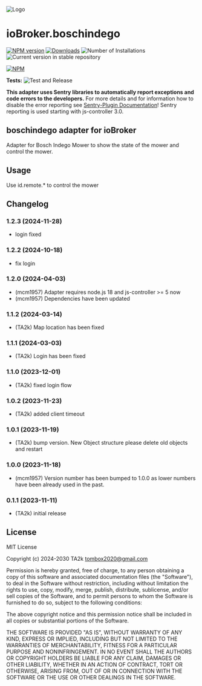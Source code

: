 ![Logo](admin/boschindego.png)

# ioBroker.boschindego

[![NPM version](https://img.shields.io/npm/v/iobroker.boschindego.svg)](https://www.npmjs.com/package/iobroker.boschindego)
[![Downloads](https://img.shields.io/npm/dm/iobroker.boschindego.svg)](https://www.npmjs.com/package/iobroker.boschindego)
![Number of Installations](https://iobroker.live/badges/boschindego-installed.svg)
![Current version in stable repository](https://iobroker.live/badges/boschindego-stable.svg)

[![NPM](https://nodei.co/npm/iobroker.boschindego.png?downloads=true)](https://nodei.co/npm/iobroker.boschindego/)

**Tests:** ![Test and Release](https://github.com/iobroker-community-adapters/ioBroker.boschindego/workflows/Test%20and%20Release/badge.svg)

**This adapter uses Sentry libraries to automatically report exceptions and code errors to the developers.** For more details and for information how to disable the error reporting see [Sentry-Plugin Documentation](https://github.com/ioBroker/plugin-sentry#plugin-sentry)! Sentry reporting is used starting with js-controller 3.0.

## boschindego adapter for ioBroker

Adapter for Bosch Indego Mower to show the state of the mower and control the mower.

## Usage

Use id.remote.\* to control the mower

## Changelog

<!--
    Placeholder for the next version (at the beginning of the line):
    ### **WORK IN PROGRESS**
-->
### 1.2.3 (2024-11-28)

- login fixed

### 1.2.2 (2024-10-18)

- fix login

### 1.2.0 (2024-04-03)

- (mcm1957) Adapter requires node.js 18 and js-controller >= 5 now
- (mcm1957) Dependencies have been updated

### 1.1.2 (2024-03-14)

- (TA2k) Map location has been fixed

### 1.1.1 (2024-03-03)

- (TA2k) Login has been fixed

### 1.1.0 (2023-12-01)

- (TA2k) fixed login flow

### 1.0.2 (2023-11-23)

- (TA2k) added client timeout

### 1.0.1 (2023-11-19)

- (TA2k) bump version. New Object structure please delete old objects and restart

### 1.0.0 (2023-11-18)

- (mcm1957) Version number has been bumped to 1.0.0 as lower numbers have been already used in the past.

### 0.1.1 (2023-11-11)

- (TA2k) initial release

## License

MIT License

Copyright (c) 2024-2030 TA2k <tombox2020@gmail.com>

Permission is hereby granted, free of charge, to any person obtaining a copy
of this software and associated documentation files (the "Software"), to deal
in the Software without restriction, including without limitation the rights
to use, copy, modify, merge, publish, distribute, sublicense, and/or sell
copies of the Software, and to permit persons to whom the Software is
furnished to do so, subject to the following conditions:

The above copyright notice and this permission notice shall be included in all
copies or substantial portions of the Software.

THE SOFTWARE IS PROVIDED "AS IS", WITHOUT WARRANTY OF ANY KIND, EXPRESS OR
IMPLIED, INCLUDING BUT NOT LIMITED TO THE WARRANTIES OF MERCHANTABILITY,
FITNESS FOR A PARTICULAR PURPOSE AND NONINFRINGEMENT. IN NO EVENT SHALL THE
AUTHORS OR COPYRIGHT HOLDERS BE LIABLE FOR ANY CLAIM, DAMAGES OR OTHER
LIABILITY, WHETHER IN AN ACTION OF CONTRACT, TORT OR OTHERWISE, ARISING FROM,
OUT OF OR IN CONNECTION WITH THE SOFTWARE OR THE USE OR OTHER DEALINGS IN THE
SOFTWARE.
